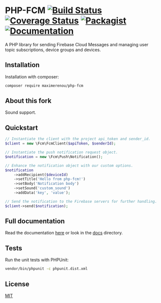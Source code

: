 # PHP-FCM [![Build Status](https://travis-ci.org/maximerenou/php-fcm.svg?branch=master)](https://travis-ci.org/maximerenou/php-fcm) [![Coverage Status](https://coveralls.io/repos/github/maximerenou/php-fcm/badge.svg?branch=master)](https://coveralls.io/github/maximerenou/php-fcm?branch=master) [![Packagist](https://img.shields.io/packagist/dt/maximerenou/php-fcm.svg?style=flat)](https://packagist.org/packages/maximerenou/php-fcm) [![Documentation](https://readthedocs.org/projects/php-fcm/badge/?version=latest)](https://php-fcm.readthedocs.io/en/latest/)
A PHP library for sending Firebase Cloud Messages and managing user topic subscriptions, device groups and devices.

## Installation
Installation with composer:
```bash
composer require maximerenou/php-fcm
```

## About this fork

Sound support.

## Quickstart
```php
// Instantiate the client with the project api_token and sender_id.
$client = new \Fcm\FcmClient($apiToken, $senderId);

// Instantiate the push notification request object.
$notification = new \Fcm\Push\Notification();

// Enhance the notification object with our custom options.
$notification
    ->addRecipient($deviceId)
    ->setTitle('Hello from php-fcm!')
    ->setBody('Notification body')
    ->setSound('custom_sound')
    ->addData('key', 'value');

// Send the notification to the Firebase servers for further handling.
$client->send($notification);
```

## Full documentation
Read the documentation [here](https://php-fcm.readthedocs.io/en/latest/) or look in the [docs](docs/) directory.

## Tests
Run the unit tests with PHPUnit:
```bash
vendor/bin/phpunit -c phpunit.dist.xml
```

## License
[MIT](LICENSE.md)
